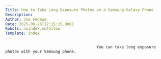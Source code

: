 ```yaml
---
Title: How to Take Long Exposure Photos on a Samsung Galaxy Phone
Description: 
Author: Joe Fedewa
Date: 2025-09-26T17:15:15.000Z
Robots: noindex,nofollow
Template: index
---
```


                                            You can take long exposure photos with your Samsung phone.
                                        